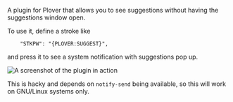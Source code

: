 A plugin for Plover that allows you to see suggestions without having the suggestions window open.

To use it, define a stroke like

```
    "STKPW": "{PLOVER:SUGGEST}",
```

and press it to see a system notification with suggestions pop up.

![A screenshot of the plugin in action](https://wimiso.nl/random/plover-suggest.png)

This is hacky and depends on `notify-send` being available, so this will work on GNU/Linux systems only.
